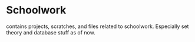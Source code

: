 Schoolwork
=========

contains projects, scratches, and files related to schoolwork. Especially set theory and database stuff as of now.

